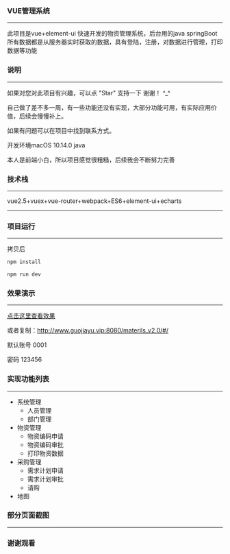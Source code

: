 ### VUE管理系统

---

此项目是vue+element-ui 快速开发的物资管理系统，后台用的java springBoot 所有数据都是从服务器实时获取的数据，具有登陆，注册，对数据进行管理，打印数据等功能



### 说明

---

如果对您对此项目有兴趣，可以点 "Star" 支持一下 谢谢！ ^_^

自己做了差不多一周，有一些功能还没有实现，大部分功能可用，有实际应用价值，后续会慢慢补上。

如果有问题可以在项目中找到联系方式。

开发环境macOS 10.14.0   java

本人是前端小白，所以项目感觉很粗糙，后续我会不断努力完善



### 技术栈

---

vue2.5+vuex+vue-router+webpack+ES6+element-ui+echarts

---



### 项目运行

---



拷贝后

~~~javascript
npm install

npm run dev
~~~





### 效果演示

---



[点击这里查看效果](http://www.guojiayu.vip:8080/materils_v2.0/#/)

或者复制：http://www.guojiayu.vip:8080/materils_v2.0/#/

默认账号 0001 

密码 123456



### 实现功能列表

---

* 系统管理
  - 人员管理
  - 部门管理
* 物资管理
  - 物资编码申请
  - 物资编码审批
  - 打印物资数据
* 采购管理
  - 需求计划申请
  - 需求计划审批
  - 请购
* 地图



### 部分页面截图

---








### 谢谢观看

